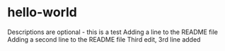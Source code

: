 # hello-world
Descriptions are optional - this is a test
Adding a line to the README file
Adding a second line to the README file
Third edit, 3rd line added
